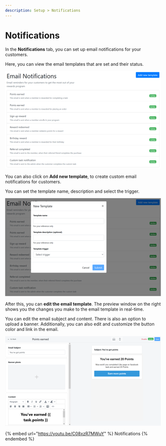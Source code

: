 ```yaml
---
description: Setup > Notifications
---
```


# Notifications

In the **Notifications** tab, you can set up email notifications for your customers.&#x20;

Here, you can view the email templates that are set and their status.&#x20;

![Notifications](<../../../.gitbook/assets/image (3157).png>)

You can also click on **Add new template**, to create custom email notifications for customers.&#x20;

You can set the template name, description and select the trigger.&#x20;

![Add new template](<../../../.gitbook/assets/image (2349).png>)

After this, you can **edit the email template**. The preview window on the right shows you the changes you make to the email template in real-time.

You can edit the email subject and content. There is also an option to upload a banner. Additionally, you can also edit and customize the button color and link in the email.&#x20;

![](<../../../.gitbook/assets/image (3071).png>)

{% embed url="https://youtu.be/C08xzR7MWuY" %}
Notifications
{% endembed %}
